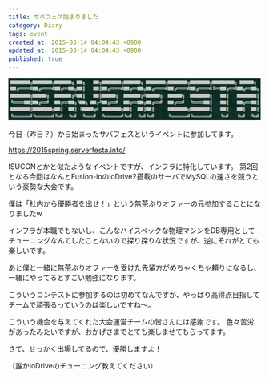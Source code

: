 ```yaml
---
title: サバフェス始まりました
category: Diary
tags: event
created_at: 2015-03-14 04:04:43 +0900
updated_at: 2015-03-14 04:04:43 +0900
published: true
---
```


![01](/images/articles/hatena05/01.png)

今日（昨日？）から始まったサバフェスというイベントに参加してます。

https://2015spring.serverfesta.info/

ISUCONとかと似たようなイベントですが、インフラに特化しています。
第2回となる今回はなんとFusion-ioのioDrive2搭載のサーバでMySQLの速さを競うという豪勢な大会です。

僕は「社内から優勝者を出せ！」という無茶ぶりオファーの元参加することになりましたw

インフラが本職でもないし、こんなハイスペックな物理マシンをDB専用としてチューニングなんてしたことないので探り探りな状況ですが、逆にそれがとても楽しいです。

あと僕と一緒に無茶ぶりオファーを受けた先輩方がめちゃくちゃ頼りになるし、一緒にやってるとすごい勉強になります。

こういうコンテストに参加するのは初めてなんですが、やっぱり高得点目指してチームで頑張るっていうのは楽しいですね〜。

こういう機会を与えてくれた大会運営チームの皆さんには感謝です。
色々苦労があったみたいですが、おかげさまでとても楽しませてもらってます。

さて、せっかく出場してるので、優勝しますよ！

（誰かioDriveのチューニング教えてください）
